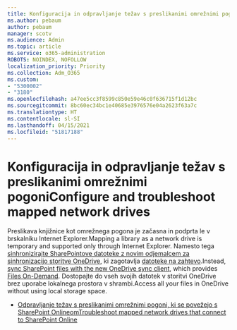 ```yaml
---
title: Konfiguracija in odpravljanje težav s preslikanimi omrežnimi pogoni
ms.author: pebaum
author: pebaum
manager: scotv
ms.audience: Admin
ms.topic: article
ms.service: o365-administration
ROBOTS: NOINDEX, NOFOLLOW
localization_priority: Priority
ms.collection: Adm_O365
ms.custom:
- "5300002"
- "3180"
ms.openlocfilehash: a47ee5cc3f8599c850e59e46c0f636715f1d12bc
ms.sourcegitcommit: 8bc60ec34bc1e40685e3976576e04a2623f63a7c
ms.translationtype: HT
ms.contentlocale: sl-SI
ms.lasthandoff: 04/15/2021
ms.locfileid: "51817188"
---
```

# <a name="configure-and-troubleshoot-mapped-network-drives"></a><span data-ttu-id="d7e64-102">Konfiguracija in odpravljanje težav s preslikanimi omrežnimi pogoni</span><span class="sxs-lookup"><span data-stu-id="d7e64-102">Configure and troubleshoot mapped network drives</span></span>

<span data-ttu-id="d7e64-103">Preslikava knjižnice kot omrežnega pogona je začasna in podprta le v brskalniku Internet Explorer.</span><span class="sxs-lookup"><span data-stu-id="d7e64-103">Mapping a library as a network drive is temporary and supported only through Internet Explorer.</span></span> <span data-ttu-id="d7e64-104">Namesto tega [sinhronizirajte SharePointove datoteke z novim odjemalcem za sinhronizacijo storitve OneDrive](https://support.office.com/article/6de9ede8-5b6e-4503-80b2-6190f3354a88), ki zagotavlja [datoteke na zahtevo](https://support.office.com/article/0e6860d3-d9f3-4971-b321-7092438fb38e).</span><span class="sxs-lookup"><span data-stu-id="d7e64-104">Instead, [sync SharePoint files with the new OneDrive sync client](https://support.office.com/article/6de9ede8-5b6e-4503-80b2-6190f3354a88), which provides [Files On-Demand](https://support.office.com/article/0e6860d3-d9f3-4971-b321-7092438fb38e).</span></span> <span data-ttu-id="d7e64-105">Dostopajte do vseh svojih datotek v storitvi OneDrive brez uporabe lokalnega prostora v shrambi.</span><span class="sxs-lookup"><span data-stu-id="d7e64-105">Access all your files in OneDrive without using local storage space.</span></span>

- [<span data-ttu-id="d7e64-106">Odpravljanje težav s preslikanimi omrežnimi pogoni, ki se povežejo s SharePoint Onlineom</span><span class="sxs-lookup"><span data-stu-id="d7e64-106">Troubleshoot mapped network drives that connect to SharePoint Online</span></span>](https://docs.microsoft.com/sharepoint/support/administration/troubleshoot-mapped-network-drives)
